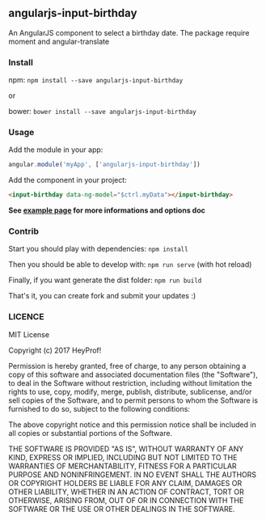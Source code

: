 ## angularjs-input-birthday

An AngularJS component to select a birthday date. The package require moment and angular-translate

### Install

npm: `npm install --save angularjs-input-birthday`

or

bower: `bower install --save angularjs-input-birthday`

### Usage

Add the module in your app:

```javascript
angular.module('myApp', ['angularjs-input-birthday'])
```

Add the component in your project:

```html
<input-birthday data-ng-model="$ctrl.myData"></input-birthday>
```

**See [example page]() for more informations and options doc**

### Contrib

Start you should play with dependencies: `npm install`

Then you should be able to develop with: `npm run serve` (with hot reload)

Finally, if you want generate the dist folder: `npm run build`

That's it, you can create fork and submit your updates :)

### LICENCE

MIT License

Copyright (c) 2017 HeyProf!

Permission is hereby granted, free of charge, to any person obtaining a copy
of this software and associated documentation files (the "Software"), to deal
in the Software without restriction, including without limitation the rights
to use, copy, modify, merge, publish, distribute, sublicense, and/or sell
copies of the Software, and to permit persons to whom the Software is
furnished to do so, subject to the following conditions:

The above copyright notice and this permission notice shall be included in all
copies or substantial portions of the Software.

THE SOFTWARE IS PROVIDED "AS IS", WITHOUT WARRANTY OF ANY KIND, EXPRESS OR
IMPLIED, INCLUDING BUT NOT LIMITED TO THE WARRANTIES OF MERCHANTABILITY,
FITNESS FOR A PARTICULAR PURPOSE AND NONINFRINGEMENT. IN NO EVENT SHALL THE
AUTHORS OR COPYRIGHT HOLDERS BE LIABLE FOR ANY CLAIM, DAMAGES OR OTHER
LIABILITY, WHETHER IN AN ACTION OF CONTRACT, TORT OR OTHERWISE, ARISING FROM,
OUT OF OR IN CONNECTION WITH THE SOFTWARE OR THE USE OR OTHER DEALINGS IN THE
SOFTWARE.